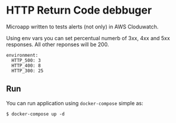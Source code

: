 # HTTP Return Code debbuger
Microapp written to tests alerts (not only) in AWS Cloduwatch.

Using env vars you can set percentual numerb of 3xx, 4xx and 5xx responses. All other reponses will be 200.

```
environment:
  HTTP_500: 3
  HTTP_400: 8
  HTTP_300: 25
```

## Run
You can run application using `docker-compose` simple as:

```
$ docker-compose up -d
```
